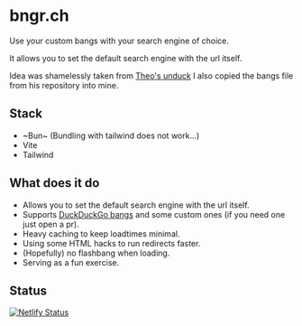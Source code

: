 # bngr.ch

Use your custom bangs with your search engine of choice.

It allows you to set the default search engine with the url itself.

Idea was shamelessly taken from [Theo's unduck](https://github.com/t3dotgg/unduck)
I also copied the bangs file from his repository into mine.

## Stack
- ~Bun~ (Bundling with tailwind does not work...)
- Vite
- Tailwind

## What does it do
- Allows you to set the default search engine with the url itself.
- Supports [DuckDuckGo bangs](https://duckduckgo.com/bangs) and some custom ones (if you need one just open a pr).
- Heavy caching to keep loadtimes minimal.
- Using some HTML hacks to run redirects faster.
- (Hopefully) no flashbang when loading.
- Serving as a fun exercise.

## Status
[![Netlify Status](https://api.netlify.com/api/v1/badges/4674f8c0-e457-4848-8b6a-f08c84dee299/deploy-status)](https://app.netlify.com/sites/bngr/deploys)
